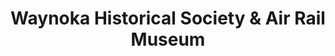 ---
layout: repo
title: "Waynoka Historical Society & Air Rail Museum"
id: 25210
permalink: repos/25210/
---